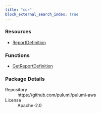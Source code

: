 ```yaml
---
title: "cur"
block_external_search_index: true
---
```


<!-- WARNING: this file was generated by Pulumi Docs Generator. -->
<!-- Do not edit by hand unless you're certain you know what you are doing! -->

<h3>Resources</h3>
<ul class="api">
    <li><a href="reportdefinition"><span class="symbol resource"></span>ReportDefinition</a></li>
</ul>

<h3>Functions</h3>
<ul class="api">
    <li><a href="getreportdefinition"><span class="symbol datasource"></span>GetReportDefinition</a></li>
</ul>

<h3>Package Details</h3>
<dl class="package-details">
	<dt>Repository</dt>
	<dd>https://github.com/pulumi/pulumi-aws</dd>
	<dt>License</dt>
	<dd>Apache-2.0</dd>
</dl>

